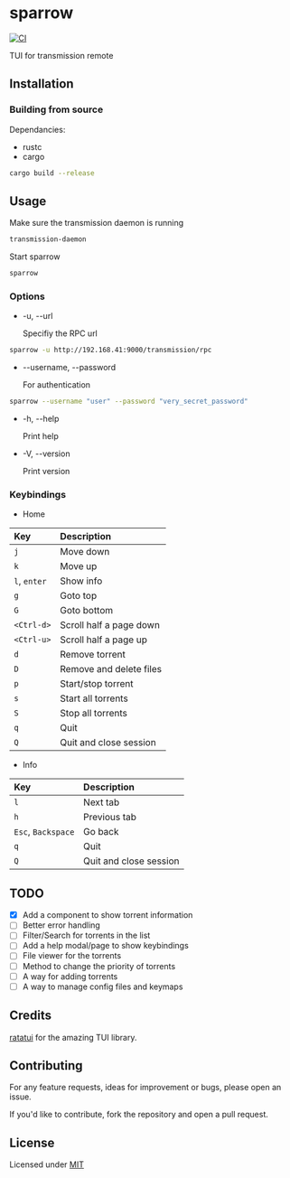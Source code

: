 # sparrow

[![CI](https://github.com/dagregi/sparrow/workflows/CI/badge.svg)](https://github.com/dagregi/sparrow/actions)

TUI for transmission remote

## Installation

### Building from source

Dependancies:

-   rustc
-   cargo

```bash
cargo build --release
```

## Usage

Make sure the transmission daemon is running

```bash
transmission-daemon
```

Start sparrow

```bash
sparrow
```

### Options

-   -u, --url

    Specifiy the RPC url

```bash
sparrow -u http://192.168.41:9000/transmission/rpc
```

-   --username, --password

    For authentication

```bash
sparrow --username "user" --password "very_secret_password"
```

-   -h, --help

    Print help

-   -V, --version

    Print version

### Keybindings

-   Home

| Key          | Description             |
| :----------- | :---------------------- |
| `j`          | Move down               |
| `k`          | Move up                 |
| `l`, `enter` | Show info               |
| `g`          | Goto top                |
| `G`          | Goto bottom             |
| `<Ctrl-d>`   | Scroll half a page down |
| `<Ctrl-u>`   | Scroll half a page up   |
| `d`          | Remove torrent          |
| `D`          | Remove and delete files |
| `p`          | Start/stop torrent      |
| `s`          | Start all torrents      |
| `S`          | Stop all torrents       |
| `q`          | Quit                    |
| `Q`          | Quit and close session  |

-   Info

| Key                | Description            |
| :----------------- | :--------------------- |
| `l`                | Next tab               |
| `h`                | Previous tab           |
| `Esc`, `Backspace` | Go back                |
| `q`                | Quit                   |
| `Q`                | Quit and close session |

## TODO

-   [x] Add a component to show torrent information
-   [ ] Better error handling
-   [ ] Filter/Search for torrents in the list
-   [ ] Add a help modal/page to show keybindings
-   [ ] File viewer for the torrents
-   [ ] Method to change the priority of torrents
-   [ ] A way for adding torrents
-   [ ] A way to manage config files and keymaps

## Credits

[ratatui](https://github.com/ratatui/ratatui) for the amazing TUI library.

## Contributing

For any feature requests, ideas for improvement or bugs, please open an issue.

If you'd like to contribute, fork the repository and open a pull request.

## License

Licensed under [MIT](https://github.com/dagregi/sparrow/raw/main/LICENSE)
